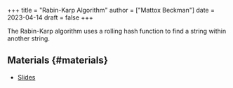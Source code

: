 +++
title = "Rabin-Karp Algorithm"
author = ["Mattox Beckman"]
date = 2023-04-14
draft = false
+++

The Rabin-Karp algorithm uses a rolling hash function to find a string within another string.


## Materials {#materials}

-   [Slides](/slides/rabin-karp.pdf)

